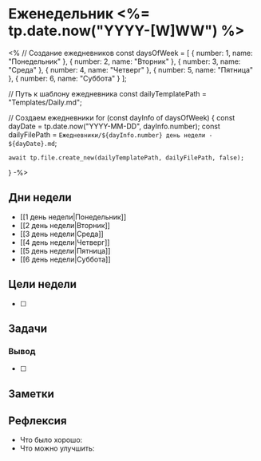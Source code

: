 # Еженедельник <%= tp.date.now("YYYY-[W]WW") %>

<% // Создание ежедневников const daysOfWeek = [ { number: 1, name: "Понедельник" }, { number: 2, name: "Вторник" }, { number: 3, name: "Среда" }, { number: 4, name: "Четверг" }, { number: 5, name: "Пятница" }, { number: 6, name: "Суббота" } ];

// Путь к шаблону ежедневника const dailyTemplatePath = "Templates/Daily.md";

// Создаем ежедневники for (const dayInfo of daysOfWeek) { const dayDate = tp.date.now("YYYY-MM-DD", dayInfo.number); const dailyFilePath = `Ежедневники/${dayInfo.number} день недели - ${dayDate}.md`;

```
await tp.file.create_new(dailyTemplatePath, dailyFilePath, false);
```

} -%>

## Дни недели

- [[1 день недели|Понедельник]]
- [[2 день недели|Вторник]]
- [[3 день недели|Среда]]
- [[4 день недели|Четверг]]
- [[5 день недели|Пятница]]
- [[6 день недели|Суббота]]

## Цели недели

- [ ]

## Задачи

### Вывод

- [ ]

## Заметки

## Рефлексия

- Что было хорошо:
- Что можно улучшить: